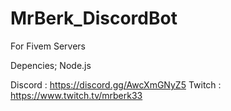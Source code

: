 # MrBerk_DiscordBot
For Fivem Servers

Depencies;
Node.js

Discord : https://discord.gg/AwcXmGNyZ5 
Twitch : https://www.twitch.tv/mrberk33
